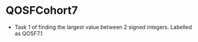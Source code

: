 # QOSFCohort7

* Task 1 of finding the largest value between 2 signed integers. Labelled as QOSF7.1
